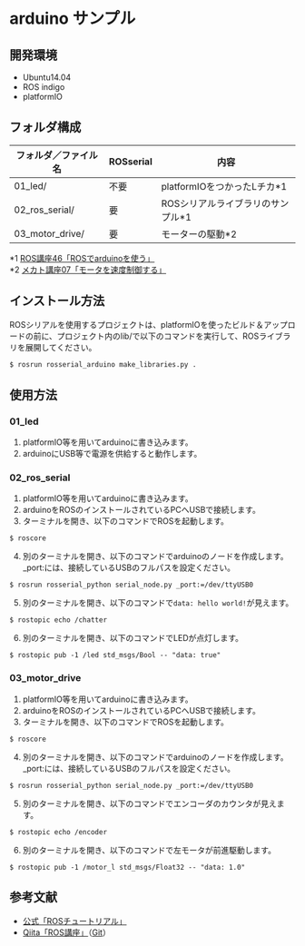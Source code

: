 # arduino サンプル

## 開発環境

- Ubuntu14.04
- ROS indigo
- platformIO

## フォルダ構成

| フォルダ／ファイル名 | ROSserial | 内容 |
| --- | --- | --- |
| 01_led/ | 不要 | platformIOをつかったLチカ*1 |
| 02_ros_serial/ | 要 | ROSシリアルライブラリのサンプル*1 |
| 03_motor_drive/ | 要 | モーターの駆動*2 |

*1 [ROS講座46「ROSでarduinoを使う」](https://qiita.com/srs/items/53b1d0a9d574d9ca7752)  
*2 [メカト講座07「モータを速度制御する」](https://qiita.com/srs/items/3e69e392c9aefa1b4693)  

## インストール方法

ROSシリアルを使用するプロジェクトは、platformIOを使ったビルド＆アップロードの前に、プロジェクト内のlib/で以下のコマンドを実行して、ROSライブラリを展開してください。

```sh
$ rosrun rosserial_arduino make_libraries.py .
```

## 使用方法

### 01_led
1. platformIO等を用いてarduinoに書き込みます。
2. arduinoにUSB等で電源を供給すると動作します。

### 02_ros_serial
1. platformIO等を用いてarduinoに書き込みます。
2. arduinoをROSのインストールされているPCへUSBで接続します。
3. ターミナルを開き、以下のコマンドでROSを起動します。
```
$ roscore
```
4. 別のターミナルを開き、以下のコマンドでarduinoのノードを作成します。_port:には、接続しているUSBのフルパスを設定ください。
```
$ rosrun rosserial_python serial_node.py _port:=/dev/ttyUSB0
```
5. 別のターミナルを開き、以下のコマンドで`data: hello world!`が見えます。
```
$ rostopic echo /chatter
```
6. 別のターミナルを開き、以下のコマンドでLEDが点灯します。
```
$ rostopic pub -1 /led std_msgs/Bool -- "data: true"
```

### 03_motor_drive
1. platformIO等を用いてarduinoに書き込みます。
2. arduinoをROSのインストールされているPCへUSBで接続します。
3. ターミナルを開き、以下のコマンドでROSを起動します。
```
$ roscore
```
4. 別のターミナルを開き、以下のコマンドでarduinoのノードを作成します。_port:には、接続しているUSBのフルパスを設定ください。
```
$ rosrun rosserial_python serial_node.py _port:=/dev/ttyUSB0
```
5. 別のターミナルを開き、以下のコマンドでエンコーダのカウンタが見えます。
```
$ rostopic echo /encoder
```
6. 別のターミナルを開き、以下のコマンドで左モータが前進駆動します。
```
$ rostopic pub -1 /motor_l std_msgs/Float32 -- "data: 1.0"
```

## 参考文献
* [公式「ROSチュートリアル」](http://wiki.ros.org/ja/ROS/Tutorials)
* [Qiita「ROS講座」](https://qiita.com/srs/items/5f44440afea0eb616b4a)（[Git](https://github.com/project-srs/ros_lecture)）
